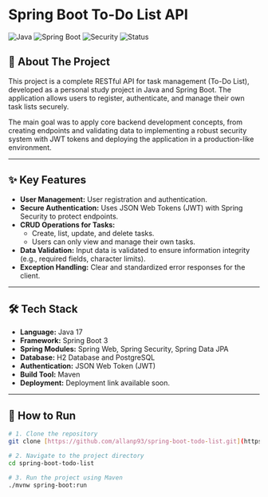 # Spring Boot To-Do List API

![Java](https://img.shields.io/badge/Java-17-blue)
![Spring Boot](https://img.shields.io/badge/Spring%20Boot-3.3.x-brightgreen)
![Security](https://img.shields.io/badge/Security-JWT-purple)
![Status](https://img.shields.io/badge/Status-Completed-blue)

## 🎯 About The Project

This project is a complete RESTful API for task management (To-Do List), developed as a personal study project in Java and Spring Boot. The application allows users to register, authenticate, and manage their own task lists securely.

The main goal was to apply core backend development concepts, from creating endpoints and validating data to implementing a robust security system with JWT tokens and deploying the application in a production-like environment.

---

## ✨ Key Features

-   **User Management:** User registration and authentication.
-   **Secure Authentication:** Uses JSON Web Tokens (JWT) with Spring Security to protect endpoints.
-   **CRUD Operations for Tasks:**
    -   Create, list, update, and delete tasks.
    -   Users can only view and manage their own tasks.
-   **Data Validation:** Input data is validated to ensure information integrity (e.g., required fields, character limits).
-   **Exception Handling:** Clear and standardized error responses for the client.

---

## 🛠️ Tech Stack

-   **Language:** Java 17
-   **Framework:** Spring Boot 3
-   **Spring Modules:** Spring Web, Spring Security, Spring Data JPA
-   **Database:** H2 Database and PostgreSQL
-   **Authentication:** JSON Web Token (JWT)
-   **Build Tool:** Maven
-   **Deployment:** Deployment link available soon.

---

## 🚀 How to Run

```bash
# 1. Clone the repository
git clone [https://github.com/allanp93/spring-boot-todo-list.git](https://github.com/allanp93/spring-boot-todo-api.git)

# 2. Navigate to the project directory
cd spring-boot-todo-list

# 3. Run the project using Maven
./mvnw spring-boot:run
